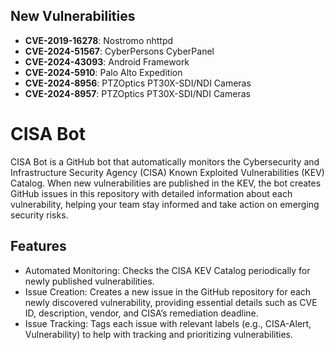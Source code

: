 
## New Vulnerabilities
- **CVE-2019-16278**: Nostromo nhttpd
- **CVE-2024-51567**: CyberPersons CyberPanel
- **CVE-2024-43093**: Android Framework
- **CVE-2024-5910**: Palo Alto Expedition
- **CVE-2024-8956**: PTZOptics PT30X-SDI/NDI Cameras
- **CVE-2024-8957**: PTZOptics PT30X-SDI/NDI Cameras

# CISA Bot

CISA Bot is a GitHub bot that automatically monitors the Cybersecurity and Infrastructure Security Agency (CISA) Known Exploited Vulnerabilities (KEV) Catalog. When new vulnerabilities are published in the KEV, the bot creates GitHub issues in this repository with detailed information about each vulnerability, helping your team stay informed and take action on emerging security risks.

## Features

- Automated Monitoring: Checks the CISA KEV Catalog periodically for newly published vulnerabilities.
- Issue Creation: Creates a new issue in the GitHub repository for each newly discovered vulnerability, providing essential details such as CVE ID, description, vendor, and CISA’s remediation deadline.
- Issue Tracking: Tags each issue with relevant labels (e.g., CISA-Alert, Vulnerability) to help with tracking and prioritizing vulnerabilities.
